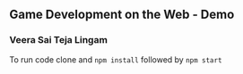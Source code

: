 ## Game Development on the Web - Demo
### Veera Sai Teja Lingam
To run code clone and `npm install` followed by `npm start`
